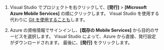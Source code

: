 1. Visual Studio でプロジェクトを右クリックして、**[発行]** > **[Microsoft Azure Mobile Services]** の順にクリックします。 Visual Studio を使用する代わりに [Git を使用することも](../articles/mobile-services/mobile-services-dotnet-backend-store-code-source-control.md)します。

2. Azure の資格情報でサインインし、**[既存の Mobile Services]** から目的のサービスを選択します。 Visual Studio によって、Azure から直接、発行設定がダウンロードされます。 最後に、**[発行]** をクリックします。





